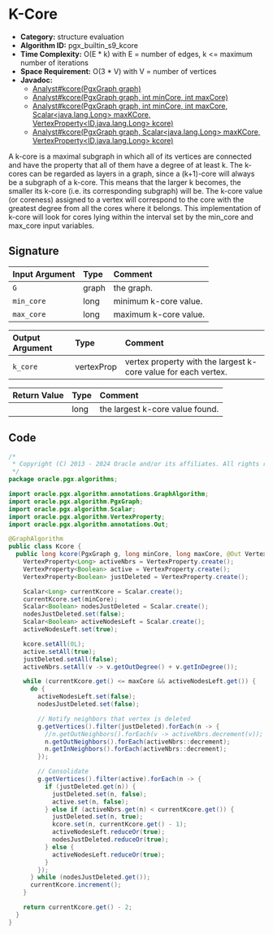 # K-Core

- **Category:** structure evaluation
- **Algorithm ID:** pgx_builtin_s9_kcore
- **Time Complexity:** O(E * k) with E = number of edges, k <= maximum number of iterations
- **Space Requirement:** O(3 * V) with V = number of vertices
- **Javadoc:** 
  - [Analyst#kcore(PgxGraph graph)](https://docs.oracle.com/en/database/oracle/property-graph/24.3/spgjv/oracle/pgx/api/Analyst.html#kcore-oracle.pgx.api.PgxGraph-)
  - [Analyst#kcore(PgxGraph graph, int minCore, int maxCore)](https://docs.oracle.com/en/database/oracle/property-graph/24.3/spgjv/oracle/pgx/api/Analyst.html#kcore-oracle.pgx.api.PgxGraph-int-int-)
  - [Analyst#kcore(PgxGraph graph, int minCore, int maxCore, Scalar<java.lang.Long> maxKCore, VertexProperty<ID,java.lang.Long> kcore)](https://docs.oracle.com/en/database/oracle/property-graph/24.3/spgjv/oracle/pgx/api/Analyst.html#kcore-oracle.pgx.api.PgxGraph-int-int-oracle.pgx.api.Scalar-oracle.pgx.api.VertexProperty-)
  - [Analyst#kcore(PgxGraph graph, Scalar<java.lang.Long> maxKCore, VertexProperty<ID,java.lang.Long> kcore)](https://docs.oracle.com/en/database/oracle/property-graph/24.3/spgjv/oracle/pgx/api/Analyst.html#kcore-oracle.pgx.api.PgxGraph-oracle.pgx.api.Scalar-oracle.pgx.api.VertexProperty-)

A k-core is a maximal subgraph in which all of its vertices are connected and have the property that all of them have a degree of at least k. The k-cores can be regarded as layers in a graph, since a (k+1)-core will always be a subgraph of a k-core. This means that the larger k becomes, the smaller its k-core (i.e. its corresponding subgraph) will be. The k-core value (or coreness) assigned to a vertex will correspond to the core with the greatest degree from all the cores where it belongs. This implementation of k-core will look for cores lying within the interval set by the min_core and max_core input variables.


## Signature

| Input Argument | Type | Comment |
| :--- | :--- | :--- |
| `G` | graph | the graph. |
| `min_core` | long | minimum k-core value. |
| `max_core` | long | maximum k-core value. |

| Output Argument | Type | Comment |
| :--- | :--- | :--- |
| `k_core` | vertexProp<long> | vertex property with the largest k-core value for each vertex. |

| Return Value | Type | Comment |
| :--- | :--- | :--- |
| | long | the largest k-core value found. |

## Code

```java
/*
 * Copyright (C) 2013 - 2024 Oracle and/or its affiliates. All rights reserved.
 */
package oracle.pgx.algorithms;

import oracle.pgx.algorithm.annotations.GraphAlgorithm;
import oracle.pgx.algorithm.PgxGraph;
import oracle.pgx.algorithm.Scalar;
import oracle.pgx.algorithm.VertexProperty;
import oracle.pgx.algorithm.annotations.Out;

@GraphAlgorithm
public class Kcore {
  public long kcore(PgxGraph g, long minCore, long maxCore, @Out VertexProperty<Long> kcore) {
    VertexProperty<Long> activeNbrs = VertexProperty.create();
    VertexProperty<Boolean> active = VertexProperty.create();
    VertexProperty<Boolean> justDeleted = VertexProperty.create();

    Scalar<Long> currentKcore = Scalar.create();
    currentKcore.set(minCore);
    Scalar<Boolean> nodesJustDeleted = Scalar.create();
    nodesJustDeleted.set(false);
    Scalar<Boolean> activeNodesLeft = Scalar.create();
    activeNodesLeft.set(true);

    kcore.setAll(0L);
    active.setAll(true);
    justDeleted.setAll(false);
    activeNbrs.setAll(v -> v.getOutDegree() + v.getInDegree());

    while (currentKcore.get() <= maxCore && activeNodesLeft.get()) {
      do {
        activeNodesLeft.set(false);
        nodesJustDeleted.set(false);

        // Notify neighbors that vertex is deleted
        g.getVertices().filter(justDeleted).forEach(n -> {
          //n.getOutNeighbors().forEach(v -> activeNbrs.decrement(v));
          n.getOutNeighbors().forEach(activeNbrs::decrement);
          n.getInNeighbors().forEach(activeNbrs::decrement);
        });

        // Consolidate
        g.getVertices().filter(active).forEach(n -> {
          if (justDeleted.get(n)) {
            justDeleted.set(n, false);
            active.set(n, false);
          } else if (activeNbrs.get(n) < currentKcore.get()) {
            justDeleted.set(n, true);
            kcore.set(n, currentKcore.get() - 1);
            activeNodesLeft.reduceOr(true);
            nodesJustDeleted.reduceOr(true);
          } else {
            activeNodesLeft.reduceOr(true);
          }
        });
      } while (nodesJustDeleted.get());
      currentKcore.increment();
    }

    return currentKcore.get() - 2;
  }
}
```
